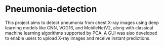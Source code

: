 # Pneumonia-detection
This project aims to detect pneumonia from chest X-ray images using deep learning models like CNN, VGG16, and MobileNetV2, along with classical machine learning algorithms supported by PCA. A GUI was also developed to enable users to upload X-ray images and receive instant predictions.
